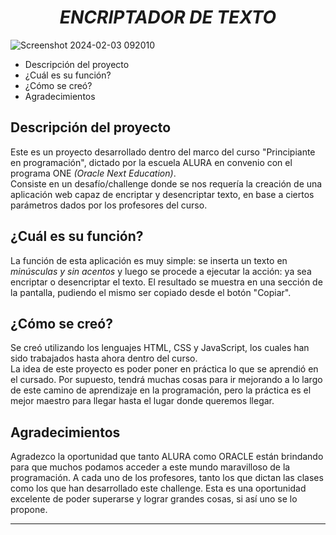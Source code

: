 <h1 align="center"><em>ENCRIPTADOR DE TEXTO</em></h1>

![Screenshot 2024-02-03 092010](https://github.com/Mati-sr/challenge-encriptador-texto/assets/158665896/75ffa93f-eb17-446d-9656-882d05fdd143)

 - Descripción del proyecto
 - ¿Cuál es su función?
 - ¿Cómo se creó?
 - Agradecimientos

## Descripción del proyecto
Este es un proyecto desarrollado dentro del marco del curso "Principiante en programación", dictado por la escuela ALURA en convenio con el programa ONE <em>(Oracle Next Education)</em>.
<br>Consiste en un desafío/challenge donde se nos requería la creación de una aplicación web capaz de encriptar y desencriptar texto, en base a ciertos parámetros dados por los profesores del curso.

## ¿Cuál es su función?
La función de esta aplicación es muy simple: se inserta un texto en <em>minúsculas y sin acentos</em> y luego se procede a ejecutar la acción: ya sea encriptar o desencriptar el texto. El resultado se muestra en
una sección de la pantalla, pudiendo el mismo ser copiado desde el botón "Copiar".

## ¿Cómo se creó?
Se creó utilizando los lenguajes HTML, CSS y JavaScript, los cuales han sido trabajados hasta ahora dentro del curso.
<br>La idea de este proyecto es poder poner en práctica lo que se aprendió en el cursado. Por supuesto, tendrá muchas cosas para ir mejorando a lo largo de este camino de aprendizaje en la programación, 
pero la práctica es el mejor maestro para llegar hasta el lugar donde queremos llegar.

## Agradecimientos
Agradezco la oportunidad que tanto ALURA como ORACLE están brindando para que muchos podamos acceder a este mundo maravilloso de la programación. A cada uno de los profesores, tanto los que dictan las 
clases como los que han desarrollado este challenge. Esta es una oportunidad excelente de poder superarse y lograr grandes cosas, si así uno se lo propone.

--- 
